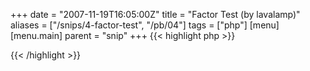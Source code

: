 +++
date = "2007-11-19T16:05:00Z"
title = "Factor Test (by lavalamp)"
aliases = ["/snips/4-factor-test", "/pb/04"]
tags = ["php"]
[menu]
  [menu.main]
    parent = "snip"
+++
{{< highlight php >}}
<?php

function check_factor($factor, $k, $base, $exponent, $c='-1'){

  $out  = bcpowmod($base, $exponent, $factor);
  $out  = bcmul($out, $k);
  $out  = bcadd($out, $c);
  $out  = bcmod($out, $factor);

  return $out=="0";

}

echo check_factor('28475025393798152885081', '1', '2', '3321931637')? "True!": "False!";

?>
{{< /highlight >}}
